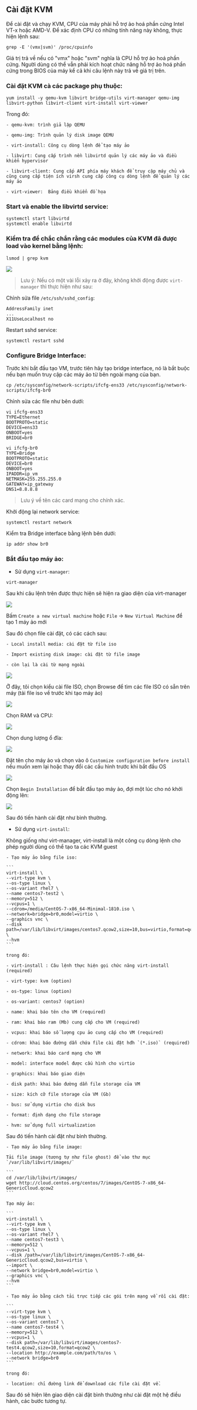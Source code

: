 ## Cài đặt KVM

Để cài đặt và chạy KVM, CPU của máy phải hỗ trợ ảo hoá phần cứng Intel VT-x hoặc AMD-V. Để xác định CPU có những tính năng này không, thực hiện lệnh sau:

`grep -E '(vmx|svm)' /proc/cpuinfo`

Giá trị trả về nếu có "vmx" hoặc "svm" nghĩa là CPU hỗ trợ ảo hoá phần cứng. Người dùng có thể vẫn phải kích hoạt chức năng hỗ trợ ảo hoá phần cứng trong BIOS của máy kể cả khi câu lệnh này trả về giá trị trên.

### Cài đặt KVM cà các package phụ thuộc:

`yum install -y qemu-kvm libvirt bridge-utils virt-manager qemu-img libvirt-python libvirt-client virt-install virt-viewer`

Trong đó:

	- qemu-kvm: trình giả lập QEMU
	
	- qemu-img: Trình quản lý disk image QEMU
	
	- virt-install: Công cụ dòng lệnh để tạo máy ảo
	
	- libvirt: Cung cấp trình nền libvirtd quản lý các máy ảo và điều khiển hypervisor
	
	- libvirt-client: Cung cấp API phía máy khách để truy cập máy chủ và cũng cung cấp tiện ích virsh cung cấp công cụ dòng lệnh để quản lý các máy ảo
	
	- virt-viewer:  Bảng điều khiển đồ họa

### Start và enable the libvirtd service:

```
systemctl start libvirtd
systemctl enable libvirtd
```

### Kiểm tra để chắc chắn rằng các modules của KVM đã được load vào kernel bằng lệnh:

`lsmod | grep kvm`

<img src="img/13.png">

>Lưu ý: Nếu có một vài lỗi xảy ra ở đây, không khởi động được `virt-manager` thì thực hiện như sau:

Chỉnh sửa file `/etc/ssh/sshd_config`:

```
AddressFamily inet
...
X11UseLocalhost no
```

Restart sshd service:

`systemctl restart sshd`

### Configure Bridge Interface:

Trước khi bắt đầu tạo VM, trước tiên hãy tạo bridge interface, nó là bắt buộc nếu bạn muốn truy cập các máy ảo từ bên ngoài mạng của bạn.

`cp /etc/sysconfig/network-scripts/ifcfg-ens33 /etc/sysconfig/network-scripts/ifcfg-br0`

Chỉnh sửa các file như bên dưới:

```
vi ifcfg-ens33
TYPE=Ethernet
BOOTPROTO=static
DEVICE=ens33
ONBOOT=yes
BRIDGE=br0
```

```
vi ifcfg-br0
TYPE=Bridge
BOOTPROTO=static
DEVICE=br0
ONBOOT=yes
IPADDR=ip_vm
NETMASK=255.255.255.0
GATEWAY=ip_gateway
DNS1=8.8.8.8
```

>Lưu ý về tên các card mạng cho chính xác.

Khởi động lại network service:

`systemctl restart network`

Kiểm tra Bridge interface bằng lệnh bên dưới:

`ip addr show br0`

### Bắt đầu tạo máy ảo:

- Sử dụng `virt-manager`:

`virt-manager`

Sau khi câu lệnh trên được thực hiện sẽ hiện ra giao diện của virt-manager

<img src="img/14.png">

Bấm `Create a new virtual machine` hoặc `File` -> `New Virtual Machine` để tạo 1 máy ảo mới

Sau đó chọn file cài đặt, có các cách sau:

	- Local install media: cài đặt từ file iso
	
	- Import existing disk image: cài đặt từ file image
	
	- còn lại là cài từ mạng ngoài

<img src="img/15.png">

Ở đây, tôi chọn kiểu cài file ISO, chọn Browse để tìm các file ISO có sẵn trên máy (tải file iso về trước khi tạo máy ảo)

<img src="img/16.png">

Chọn RAM và CPU:

<img src="img/17.png">

Chọn dung lượng ổ đĩa:

<img src="img/18.png">

Đặt tên cho máy ảo và chọn vào ô `Customize configuration before install` nếu muốn xem lại hoặc thay đổi các cấu hình trước khi bắt đầu OS

<img src="img/19.png">

Chọn `Begin Installation` để bắt đầu tạo máy ảo, đợi một lúc cho nó khởi động lên:

<img src="img/20.png">

Sau đó tiến hành cài đặt như bình thường.

- Sử dụng `virt-install`:

Không giống như virt-manager, virt-install là một công cụ dòng lệnh cho phép người dùng có thể tạo ta các KVM guest

	- Tạo máy ảo bằng file iso:
	
	```
	virt-install \
	--virt-type kvm \
	--os-type linux \
	--os-variant rhel7 \
	--name centos7-test2 \
	--memory=512 \
	--vcpus=1 \
	--cdrom=/media/CentOS-7-x86_64-Minimal-1810.iso \
	--network=bridge=br0,model=virtio \
	--graphics vnc \
	--disk path=/var/lib/libvirt/images/centos7.qcow2,size=10,bus=virtio,format=qcow2 \
	--hvm
	```
	
	trong đó:
	
	- virt-install : Câu lệnh thực hiện gọi chức năng virt-install (required)
	
	- virt-type: kvm (option)
	
	- os-type: linux (option)
	
	- os-variant: centos7 (option)
	
	- name: khai báo tên cho VM (required)
	
	- ram: khai báo ram (Mb) cung cấp cho VM (required)
	
	- vcpus: khai báo số lượng cpu ảo cung cấp cho VM (required)
	
	- cdrom: khai báo đường dẫn chứa file cài đặt hđh `(*.iso)` (required)
	
	- network: khai báo card mạng cho VM
	
	- model: interface model được cấu hình cho virtio
	
	- graphics: khai báo giao diện
	
	- disk path: khai báo đường dẫn file storage của VM
	
	- size: kích cỡ file storage của VM (Gb)
	
	- bus: sử dụng virtio cho disk bus
	
	- format: định dạng cho file storage
	
	- hvm: sử dụng full virtualization

Sau đó tiến hành cài đặt như bình thường.

	- Tạo máy ảo bằng file image:
	
	Tải file image (tương tự như file ghost) để vào thư mục `/var/lib/libvirt/images/`
	
	```
	cd /var/lib/libvirt/images/
	wget http://cloud.centos.org/centos/7/images/CentOS-7-x86_64-GenericCloud.qcow2
	```
	
	Tạo máy ảo:
	
	```
	virt-install \
	--virt-type kvm \
	--os-type linux \
	--os-variant rhel7 \
	--name centos7-test3 \
	--memory=512 \
	--vcpus=1 \
	--disk /path=/var/lib/libvirt/images/CentOS-7-x86_64-GenericCloud.qcow2,bus=virtio \
	--import \
	--network bridge=br0,model=virtio \
	--graphics vnc \
	--hvm
	```
	 
	- Tạo máy ảo bằng cách tải trực tiếp các gói trên mạng về rồi cài đặt:
	
	```
	--virt-type kvm \
	--os-type linux \
	--os-variant centos7 \
	--name centos7-test4 \
	--memory=512 \
	--vcpus=1 \
	--disk path=/var/lib/libvirt/images/centos7-test4.qcow2,size=10,format=qcow2 \
	--location http://example.com/path/to/os \
	--network bridge=br0
	```
	
	trong đó:
	
	- location: chỉ đường link để download các file cài đặt về.

Sau đó sẽ hiện lên giao diện cài đặt bình thường như cài đặt một hệ điều hành, các bước tương tự.